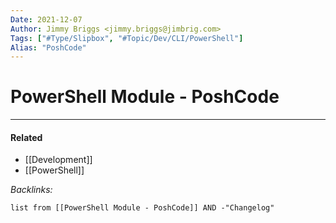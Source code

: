 ```yaml
---
Date: 2021-12-07
Author: Jimmy Briggs <jimmy.briggs@jimbrig.com>
Tags: ["#Type/Slipbox", "#Topic/Dev/CLI/PowerShell"]
Alias: "PoshCode"
---
```


# PowerShell Module - PoshCode

***

#### Related

- [[Development]]
- [[PowerShell]]

*Backlinks:*

```dataview
list from [[PowerShell Module - PoshCode]] AND -"Changelog"
```